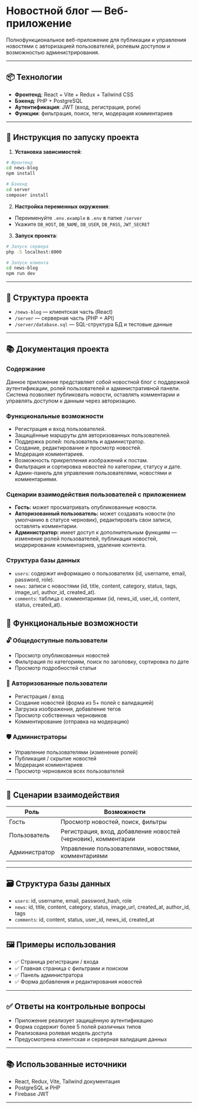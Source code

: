 # Новостной блог — Веб-приложение

Полнофункциональное веб-приложение для публикации и управления новостями с авторизацией пользователей, ролевым доступом и возможностью администрирования.

---

## 📦 Технологии

- **Фронтенд**: React + Vite + Redux + Tailwind CSS
- **Бэкенд**: PHP + PostgreSQL
- **Аутентификация**: JWT (вход, регистрация, роли)
- **Функции**: фильтрация, поиск, теги, модерация комментариев

---

## 🚀 Инструкция по запуску проекта

1. **Установка зависимостей**:

```bash
# Фронтенд
cd news-blog
npm install

# Бэкенд
cd server
composer install
```

2. **Настройка переменных окружения**:

- Переименуйте `.env.example` в `.env` в папке `/server`
- Укажите `DB_HOST`, `DB_NAME`, `DB_USER`, `DB_PASS`, `JWT_SECRET`

3. **Запуск проекта**:

```bash
# Запуск сервера
php -S localhost:8000

# Запуск клиента
cd news-blog
npm run dev
```

---

## 📁 Структура проекта

- `/news-blog` — клиентская часть (React)
- `/server` — серверная часть (PHP + API)
- `/server/database.sql` — SQL-структура БД и тестовые данные

---



## 📚 Документация проекта

### Содержание
Данное приложение представляет собой новостной блог с поддержкой аутентификации, ролей пользователей и административной панели. Система позволяет публиковать новости, оставлять комментарии и управлять доступом к данным через авторизацию.

### Функциональные возможности
- Регистрация и вход пользователей.
- Защищённые маршруты для авторизованных пользователей.
- Поддержка ролей: пользователь и администратор.
- Создание, редактирование и просмотр новостей.
- Модерация комментариев.
- Возможность прикрепления изображений к постам.
- Фильтрация и сортировка новостей по категории, статусу и дате.
- Админ-панель для управления пользователями, новостями и комментариями.

### Сценарии взаимодействия пользователей с приложением
- **Гость:** может просматривать опубликованные новости.
- **Авторизованный пользователь:** может создавать новости (по умолчанию в статусе черновик), редактировать свои записи, оставлять комментарии.
- **Администратор:** имеет доступ к дополнительным функциям — изменение ролей пользователей, публикация новостей, модерирование комментариев, удаление контента.

### Структура базы данных
- `users`: содержит информацию о пользователях (id, username, email, password, role).
- `news`: записи с новостями (id, title, content, category, status, tags, image_url, author_id, created_at).
- `comments`: таблица с комментариями (id, news_id, user_id, content, status, created_at).


## 🔧 Функциональные возможности

### 🔓 Общедоступные пользователи

- Просмотр опубликованных новостей
- Фильтрация по категориям, поиск по заголовку, сортировка по дате
- Просмотр подробностей статьи

### 🔐 Авторизованные пользователи

- Регистрация / вход
- Создание новостей (форма из 5+ полей с валидацией)
- Загрузка изображения, добавление тегов
- Просмотр собственных черновиков
- Комментирование (отправка на модерацию)

### 🛡 Администраторы

- Управление пользователями (изменение ролей)
- Публикация / скрытие новостей
- Модерация комментариев
- Просмотр черновиков всех пользователей

---

## 📘 Сценарии взаимодействия

| Роль         | Возможности |
|--------------|-------------|
| Гость        | Просмотр новостей, поиск, фильтры |
| Пользователь | Регистрация, вход, добавление новостей (черновик), комментарии |
| Администратор| Управление пользователями, новостями, комментариями |

---

## 🗃 Структура базы данных

- `users`: id, username, email, password_hash, role
- `news`: id, title, content, category, status, image_url, created_at, author_id, tags
- `comments`: id, content, status, user_id, news_id, created_at

---

## 🖼 Примеры использования

- ✅ Страница регистрации / входа
- ✅ Главная страница с фильтрами и поиском
- ✅ Панель администратора
- ✅ Форма добавления и редактирования новостей

---

## ✅ Ответы на контрольные вопросы

- Приложение реализует защищённую аутентификацию
- Форма содержит более 5 полей различных типов
- Реализована ролевая модель доступа
- Предусмотрена клиентская и серверная валидация данных

---

## 📚 Использованные источники

- React, Redux, Vite, Tailwind документация
- PostgreSQL и PHP
- Firebase JWT

---